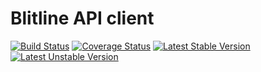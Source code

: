 # Blitline API client

[![Build Status](https://travis-ci.org/detailnet/blitline.svg?branch=master)](https://travis-ci.org/detailnet/blitline)
[![Coverage Status](https://img.shields.io/coveralls/detailnet/blitline.svg)](https://coveralls.io/r/detailnet/blitline)
[![Latest Stable Version](https://poser.pugx.org/detailnet/blitline/v/stable.svg)](https://packagist.org/packages/detailnet/blitline)
[![Latest Unstable Version](https://poser.pugx.org/detailnet/blitline/v/unstable.svg)](https://packagist.org/packages/detailnet/blitline)
